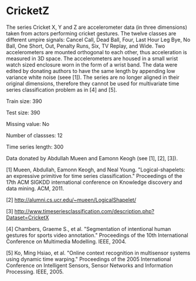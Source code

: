 # CricketZ

The series Cricket X, Y and Z are accelerometer data (in three dimensions) taken from actors performing cricket gestures. The twelve classes are different umpire signals: Cancel Call, Dead Ball, Four, Last Hour Leg Bye, No Ball, One Short, Out, Penalty Runs, Six, TV Replay, and Wide. Two accelerometers are mounted orthogonal to each other, thus acceleration is measured in 3D space. The accelerometers are housed in a small wrist watch sized enclosure worn in the form of a wrist band. The data were edited by donating authors to have the same length by appending low variance white noise (seee [1]). The series are no longer aligned in their original dimensions, therefore they cannot be used for multivariate time series classification problem as in [4] and [5].

Train size: 390

Test size: 390

Missing value: No

Number of classses: 12

Time series length: 300

Data donated by Abdullah Mueen and Eamonn Keogh (see [1], [2], [3]).

[1] Mueen, Abdullah, Eamonn Keogh, and Neal Young. "Logical-shapelets: an expressive primitive for time series classification." Proceedings of the 17th ACM SIGKDD international conference on Knowledge discovery and data mining. ACM, 2011.

[2] http://alumni.cs.ucr.edu/~mueen/LogicalShapelet/

[3] http://www.timeseriesclassification.com/description.php?Dataset=CricketX

[4] Chambers, Graeme S., et al. "Segmentation of intentional human gestures for sports video annotation." Proceedings of the 10th International Conference on Multimedia Modelling. IEEE, 2004. 

[5] Ko, Ming Hsiao, et al. "Online context recognition in multisensor systems using dynamic time warping." Proceedings of the 2005 International Conference on Intelligent Sensors, Sensor Networks and Information Processing. IEEE, 2005.